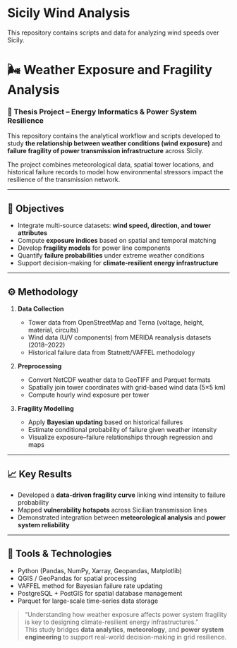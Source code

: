 # Sicily Wind Analysis
This repository contains scripts and data for analyzing wind speeds over Sicily.
# 🌬️ Weather Exposure and Fragility Analysis

### 📘 Thesis Project – Energy Informatics & Power System Resilience

This repository contains the analytical workflow and scripts developed to study **the relationship between weather conditions (wind exposure)** and **failure fragility of power transmission infrastructure** across Sicily.

The project combines meteorological data, spatial tower locations, and historical failure records to model how environmental stressors impact the resilience of the transmission network.

---

## 🎯 Objectives

- Integrate multi-source datasets: **wind speed, direction, and tower attributes**
- Compute **exposure indices** based on spatial and temporal matching
- Develop **fragility models** for power line components
- Quantify **failure probabilities** under extreme weather conditions
- Support decision-making for **climate-resilient energy infrastructure**

---

## ⚙️ Methodology

1. **Data Collection**
   - Tower data from OpenStreetMap and Terna (voltage, height, material, circuits)
   - Wind data (U/V components) from MERIDA reanalysis datasets (2018–2022)
   - Historical failure data from Statnett/VAFFEL methodology

2. **Preprocessing**
   - Convert NetCDF weather data to GeoTIFF and Parquet formats
   - Spatially join tower coordinates with grid-based wind data (5×5 km)
   - Compute hourly wind exposure per tower

3. **Fragility Modelling**
   - Apply **Bayesian updating** based on historical failures
   - Estimate conditional probability of failure given weather intensity
   - Visualize exposure–failure relationships through regression and maps

---

## 📈 Key Results

- Developed a **data-driven fragility curve** linking wind intensity to failure probability  
- Mapped **vulnerability hotspots** across Sicilian transmission lines  
- Demonstrated integration between **meteorological analysis** and **power system reliability**

---

## 🧠 Tools & Technologies

- Python (Pandas, NumPy, Xarray, Geopandas, Matplotlib)
- QGIS / GeoPandas for spatial processing
- VAFFEL method for Bayesian failure rate updating
- PostgreSQL + PostGIS for spatial database management
- Parquet for large-scale time-series data storage



> “Understanding how weather exposure affects power system fragility is key to designing climate-resilient energy infrastructures.”  
This study bridges **data analytics**, **meteorology**, and **power system engineering** to support real-world decision-making in grid resilience.

